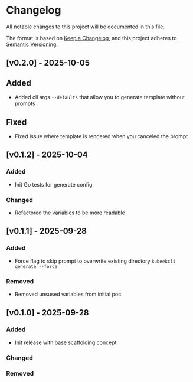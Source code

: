 # Changelog

All notable changes to this project will be documented in this file.

The format is based on [Keep a Changelog](https://keepachangelog.com/en/1.1.0/),
and this project adheres to [Semantic Versioning](https://semver.org/spec/v2.0.0.html).

## [v0.2.0] - 2025-10-05

## Added

- Added cli args ``--defaults`` that allow you to generate template without prompts

## Fixed

- Fixed issue where template is rendered when you canceled the prompt

## [v0.1.2] - 2025-10-04

### Added

- Init Go tests for generate config
  
### Changed

- Refactored the variables to be more readable

## [v0.1.1] - 2025-09-28

### Added

- Force flag to skip prompt to overwrite existing directory `kubeekcli generate --force`

### Removed

- Removed unsused variables from initial poc.

## [v0.1.0] - 2025-09-28

### Added

- Init release with base scaffolding concept

### Changed

### Removed

